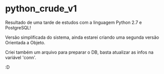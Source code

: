 # python_crude_v1

Resultado de uma tarde de estudos com a linguagem Python 2.7 e PostgreSQL! 

Versão simplificada do sistema, ainda estarei criando uma segunda versão Orientada a Objeto.

Criei também um arquivo para preparar o DB, basta atualizar as infos na variável 'conn'.

:D
